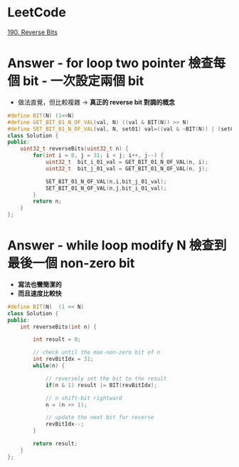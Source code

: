 # LeetCode
[190. Reverse Bits](https://leetcode.com/problems/reverse-bits/)

# Answer - for loop two pointer 檢查每個 bit - 一次設定兩個 bit
- 做法直覺，但比較複雜 -> **真正的 reverse bit 對調的概念**
```Cpp
#define BIT(N) (1<<N)
#define GET_BIT_01_N_OF_VAL(val, N) ((val & BIT(N)) >> N)
#define SET_BIT_01_N_OF_VAL(val, N, set01) val=((val & ~BIT(N)) | (set01*BIT(N)))
class Solution {
public:
    uint32_t reverseBits(uint32_t n) {
        for(int i = 0, j = 31; i < j; i++, j--) {
            uint32_t  bit_i_01_val = GET_BIT_01_N_OF_VAL(n, i);
            uint32_t  bit_j_01_val = GET_BIT_01_N_OF_VAL(n, j);

            SET_BIT_01_N_OF_VAL(n,i,bit_j_01_val);
            SET_BIT_01_N_OF_VAL(n,j,bit_i_01_val);
        }
        return n;
    }
};
```

# Answer - while loop modify N 檢查到最後一個 non-zero bit
- **寫法也蠻簡潔的**
- **而且速度比較快**
```Cpp
#define BIT(N)  (1 << N)
class Solution {
public:
    int reverseBits(int n) {

        int result = 0;

        // check until the max-non-zero bit of n
        int revBitIdx = 31;
        while(n) {

            // reversely set the bit to the result
            if(n & 1) result |= BIT(revBitIdx);

            // n shift-bit rightward
            n = (n >> 1);

            // update the next bit for reverse
            revBitIdx--;
        }

        return result;
    }
};
```